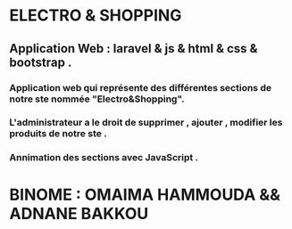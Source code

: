 # ELECTRO & SHOPPING 
##  Application Web : laravel & js & html & css & bootstrap . 
### Application web qui représente des différentes sections de notre ste nommée "Electro&Shopping". 
### L'administrateur a le droit de supprimer , ajouter , modifier les produits de notre ste . 
### Annimation des sections avec JavaScript .
# BINOME : OMAIMA HAMMOUDA && ADNANE BAKKOU 
